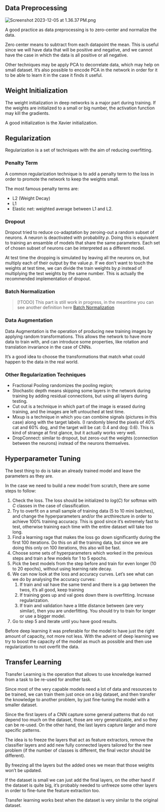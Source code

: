 ## Data Preprocessing

![Screenshot 2023-12-05 at 1.36.37 PM.png](Screenshot_2023-12-05_at_1.36.37_PM.png)

A good practice as data preprocessing is to zero-center and normalize the data.

Zero center means to subtract from each datapoint the mean. This is useful since we will have data that will be positive and negative, and we cannot have the case in which the data is all positive or all negative.

Other techniques may be apply PCA to decorrelate data, which may help on small dataset. It’s also possible to encode PCA in the network in order for it to be able to learn it in the case it finds it useful.

## Weight Initialization

The weight initialization in deep networks is a major part during training. If the weights are initialized to a small or big number, the activation function may kill the gradients.

A good initialization is the Xavier initialization.

## Regularization

Regularization is a set of techniques with the aim of reducing overfitting.

### Penalty Term

A common regularization technique is to add a penalty term to the loss in order to promote the network to keep the weights small.

The most famous penalty terms are:

- L2 (Weight Decay)
- L1
- Elastic net: weighted average between L1 and L2.

### Dropout

Dropout tried to reduce co-adaptation by zeroing-out a random subset of neurons. A neuron is deactivated with probability $p$. Doing this is equivalent to training an ensamble of models that share the same parameters. Each set of chosen subset of neurons can be interpreted as a different model.

At test time the dropping is simulated by leaving all the neurons on, but multiply each of their output by the value $p$. If we don't want to touch the weights at test time, we can divide the train weights by $p$ instead of multiplying the test weights by the same number.  This is actually the recommended implementation of dropout.

### Batch Normalization
> [!TODO]
> This part is still work in progress, in the meantime you can see another definition here [Batch Normalization](https://www.notion.so/Batch-Normalization-140cbe9f55c54169b98085258a6fbf14?pvs=21) 
### Data Augmentation

Data Augmentation is the operation of producing new training images by applying random transformations. This allows the network to have more data to train with, and can introduce some properties, like rotation and translation invariance in the case of CNNs.

It’s a good idea to choose the transformations that match what could happen to the data in the real world.

### Other Regularization Techniques

- Fractional Pooling randomizes the pooling region;
- Stochastic depth means skipping some layers in the network during training by adding residual connections, but using all layers during testing.
- Cut out is a technique in which part of the image is erased during training, and the images are left untouched at test time.
- Mixup is a technique in which you can combine signals (pictures in this case) along with the target labels. (I randomly blend the pixels of 40% cat and 60% dog, and the target will be cat: 0.4 and dog: 0.6). This is kind of strange at first glance, but it actually works very well.
- DropConnect: similar to dropout, but zeros-out the weights (connection between the neurons) instead of the neurons themselves.

## Hyperparameter Tuning

The best thing to do is take an already trained model and leave the parameters as they are.

In the case we need to build a new model from scratch, there are some steps to follow:

1. Check the loss. The loss should be initialized to $log(C)$ for softmax with $C$ classes in the case of classification.
2. Try to overfit on a small sample of training data (5 to 10 mini batches), and change the hyperparameters and/or the arcthirecture in order to achieve 100% training accuracy. This is good since it’s extremely fast to test, otherwise training each time with the entire dataset will take too long.
3. Find a learning rage that makes the loss go down significantly during the first 100 iterations. Do this on all the training data, but since we are doing this only on 100 iterations, this also will be fast.
4. Choose some sets of hyperparameters which worked in the previous steps and train a few models for 1 to 5 epochs.
5. Pick the best models from the step before and train for even longer (10 to 20 epochs), without using learning rate decay.
6. We can now look at the loss and accuracy curves. Let’s see what can we do by analysing the accuracy curves:
    1. If train and val have the same trend and there is a gap between the twos, it’s all good, keep training
    2. If training goes up and val goes down there is overfitting. Increase regularization.
    3. If train and validation have a little distance between (are very similar), then you are underfitting. You should try to train for longer or use a bigger model.
7. Go to step 5 and iterate until you have good results.

Before deep learning it was preferable for the model to have just the right amount of capacity, not more not less. With the advent of deep learning we try to boost the capacity of the model as much as possible and then use regularization to not overfit the data.

## Transfer Learning

Transfer Learning is the operation that allows to use knowledge learned from a task to be re-used for another task.

Since most of the very capable models need a lot of data and resources to be trained, we can train them just once on a big dataset, and then transfer the knowledge to another problem, by just fine-tuning the model with a smaller dataset.

Since the first layers of a CNN capture some general patterns that do not depend too much on the dataset, those are very generalizable, and so they can be re-used. On the other hand, the last layers capture larger and more specific patterns.

The idea is to freeze the layers that act as feature extractors, remove the classifier layers and add new fully connected layers tailored for the new problem (if the number of classes is different, the final vector should be different).

By freezing all the layers but the added ones we mean that those weights won’t be updated.

If the dataset is small we can just add the final layers, on the other hand if the dataset is quite big, it’s probably needed to unfreeze some other layers in order to fine-tune the feature extraction too.

Transfer learning works best when the dataset is very similar to the original dataset.
